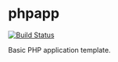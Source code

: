 # phpapp

[![Build Status](https://travis-ci.org/kuffel/phpapp.svg?branch=master)](https://travis-ci.org/kuffel/phpapp)

Basic PHP application template.